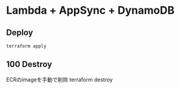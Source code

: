 # Lambda + AppSync + DynamoDB

## Deploy
```
terraform apply
```

## 100 Destroy
ECRのimageを手動で削除
terraform destroy
